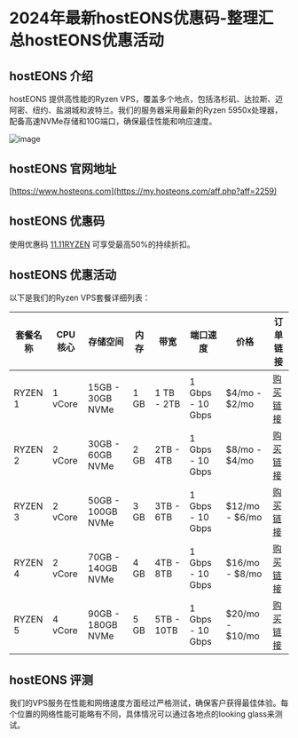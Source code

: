 # 2024年最新hostEONS优惠码-整理汇总hostEONS优惠活动

## hostEONS 介绍
hostEONS 提供高性能的Ryzen VPS，覆盖多个地点，包括洛杉矶、达拉斯、迈阿密、纽约、盐湖城和波特兰。我们的服务器采用最新的Ryzen 5950x处理器，配备高速NVMe存储和10G端口，确保最佳性能和响应速度。

![image](https://github.com/gayledejesus100/hostEONS/assets/167614452/595d4c59-bfa4-4547-89c7-40f2359a4372)

## hostEONS 官网地址
[https://www.hosteons.com](https://my.hosteons.com/aff.php?aff=2259)

## hostEONS 优惠码
使用优惠码 [11.11RYZEN](https://my.hosteons.com/aff.php?aff=2259) 可享受最高50%的持续折扣。


## hostEONS 优惠活动
以下是我们的Ryzen VPS套餐详细列表：

| 套餐名称 | CPU 核心 | 存储空间       | 内存 | 带宽    | 端口速度 | 价格      | 订单链接                                         |
|----------|---------|----------------|------|---------|---------|-----------|--------------------------------------------------|
| RYZEN 1  | 1 vCore | 15GB - 30GB NVMe | 1 GB | 1 TB - 2TB | 1 Gbps - 10 Gbps | $4/mo - $2/mo | [购买链接](https://my.hosteons.com/aff.php?aff=2259) |
| RYZEN 2  | 2 vCore | 30GB - 60GB NVMe | 2 GB | 2TB - 4TB  | 1 Gbps - 10 Gbps | $8/mo - $4/mo | [购买链接](https://my.hosteons.com/aff.php?aff=2259) |
| RYZEN 3  | 2 vCore | 50GB - 100GB NVMe | 3 GB | 3TB - 6TB  | 1 Gbps - 10 Gbps | $12/mo - $6/mo | [购买链接](https://my.hosteons.com/aff.php?aff=2259) |
| RYZEN 4  | 2 vCore | 70GB - 140GB NVMe | 4 GB | 4TB - 8TB  | 1 Gbps - 10 Gbps | $16/mo - $8/mo | [购买链接](https://my.hosteons.com/aff.php?aff=2259) |
| RYZEN 5  | 4 vCore | 90GB - 180GB NVMe | 5 GB | 5TB - 10TB | 1 Gbps - 10 Gbps | $20/mo - $10/mo | [购买链接](https://my.hosteons.com/aff.php?aff=2259) |

## hostEONS 评测
我们的VPS服务在性能和网络速度方面经过严格测试，确保客户获得最佳体验。每个位置的网络性能可能略有不同，具体情况可以通过各地点的looking glass来测试。

